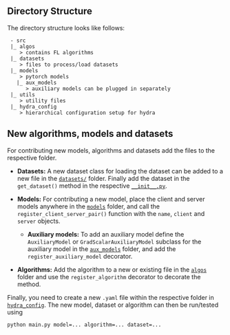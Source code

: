 ## Directory Structure
The directory structure looks like follows:
```
 - src
 |_ algos
    > contains FL algorithms
 |_ datasets
    > files to process/load datasets
 |_ models
    > pytorch models
   |_ aux_models
      > auxiliary models can be plugged in separately
 |_ utils
    > utility files
 |_ hydra_config
    > hierarchical configuration setup for hydra
```

## New algorithms, models and datasets
For contributing new models, algorithms and datasets add the files to the
respective folder.

- **Datasets:** A new dataset class for loading the dataset can be added to a
    new file in the [`datasets/`](src/datasets/) folder.  Finally add the dataset in the `get_dataset()` method in the respective [`__init__.py`](src/datasets/__init__.py).

- **Models:** For contributing a new model, place the client and server models
    anywhere in the [`models`](src/models/) folder, and call the
    `register_client_server_pair()` function with the `name`, `client` and
    `server` objects.

    - **Auxiliary models:**  To add an auxiliary model define the
        `AuxiliaryModel` or `GradScalarAuxiliaryModel` subclass for the
        auxiliary model in the [`aux_models`](src/models/aux_models/) folder,
        and add the `register_auxiliary_model` decorator. 

- **Algorithms:** Add the algorithm to a new or existing file in the
    [`algos`](src/algos/) folder and use the `register_algorithm` decorator to
    decorate the method.

Finally, you need to create a new `.yaml` file within the respective folder in
[`hydra_config`](src/hydra_config/).  The new model, dataset or algorithm can
then be run/tested using

```bash
python main.py model=... algorithm=... dataset=...
```
